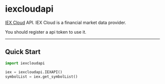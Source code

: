 # iexcloudapi

[IEX Cloud](https://iexcloud.io/) API. IEX Cloud is a financial market data provider.

You should register a api token to use it.

---

## Quick Start

```python
import iexcloudapi

iex = iexcloudapi.IEXAPI()
symbolList = iex.get_symbolList()
```
